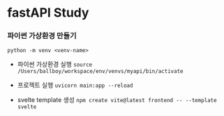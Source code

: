 # fastAPI Study
### 파이썬 가상환경 만들기
`python -m venv <venv-name>`

- 파이썬 가상환경 실행
`source  /Users/ballboy/workspace/env/venvs/myapi/bin/activate`

- 프로젝트 실행
`uvicorn main:app --reload`

- svelte template 생성
`npm create vite@latest frontend -- --template svelte`